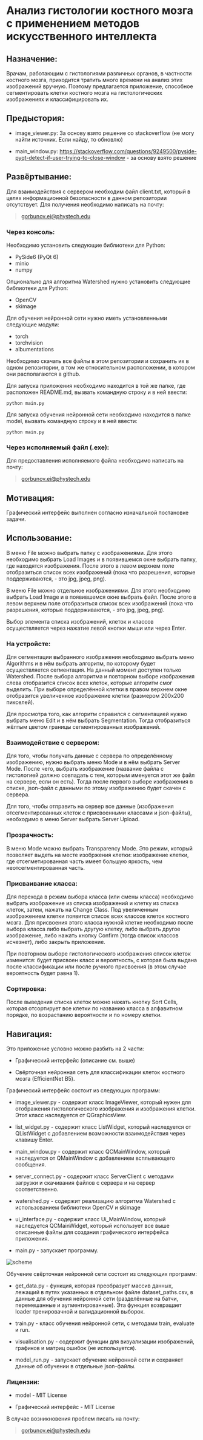 # Анализ гистологии костного мозга с применением методов искусственного интеллекта

## Назначение:

Врачам, работающим с гистологиями различных органов, в частности костного мозга, приходится тратить много времени на анализ этих изображений вручную. Поэтому предлагается приложение, способное сегментировать клетки костного мозга на гистологических изображениях и классифицировать их.

## Предыстория:

* image_viewer.py: За основу взято решение со stackoverflow (не могу найти источник. Если найду, то обновлю)

* main_window.py: https://stackoverflow.com/questions/9249500/pyside-pyqt-detect-if-user-trying-to-close-window - за основу взято решение 

## Развёртывание:

Для взаимодействия с сервером необходим файл client.txt, который в целях информационной безопасности в данном репозитории отсутствует. Для получения необходимо написать на почту:

> gorbunov.ei@phystech.edu

### Через консоль:

Необходимо установить следующие библиотеки для Python: 
* PySide6 (PyQt 6)
* minio
* numpy

Опционально для алгоритма Watershed нужно установить следующие библиотеки для Python:
* OpenCV
* skimage

Для обучения нейронной сети нужно иметь установленными следующие модули:

* torch
* torchvision
* albumentations

Необходимо скачать все файлы в этом репозитории и сохранить их в одном репозитории, в том же относительном расположении, в котором они располагаются в github.

Для запуска приложения необходимо находится в той же папке, где расположен README.md, вызвать командную строку и в ней ввести:

```shell
python main.py
```

Для запуска обучения нейронной сети необходимо находится в папке model, вызвать командную строку и в ней ввести:

```shell
python main.py
```

### Через исполняемый файл (.exe):

Для предоставления исполняемого файла необходимо написать на почту:

> gorbunov.ei@phystech.edu

## Мотивация: 

Графический интерфейс выполнен согласно изначальной постановке задачи.

## Использование:

В меню File можно выбрать папку с изображениями. Для этого необходимо выбрать Load Images и в появившемся окне выбрать папку, где находятся изображения. После этого в левом верхнем поле отобразиться список всех изображений (пока что разрешения, которые поддерживаются, - это jpg, jpeg, png). 

В меню File можно отдельное изображениями. Для этого необходимо выбрать Load Image и в появившемся окне выбрать файл. После этого в левом верхнем поле отобразиться список всех изображений (пока что разрешения, которые поддерживаются, - это jpg, jpeg, png).

Выбор элемента списка изображений, клеток и классов осуществляется через нажатие левой кнопки мыши или через Enter.

### На устройсте:

Для сегментации выбранного изображения необходимо выбрать меню Algorithms и в нём выбрать алгоритм, по которому будет осуществляется сегментация. На данный момент доступен только Watershed. После выбора алгоритма и повторном выборе изображения слева отобразится список всех клеток, которые алгоритм смог выделить.
При выборе определённой клетки в правом верхнем окне отобразится увеличенное изображение клетки (размером 200x200 пикселей).

Для просмотра того, как алгоритм справился с сегментацией нужно выбрать меню Edit и в нём выбрать Segmentation. Тогда отобразиться жёлтым цветом границы сегментированных изображений.

### Взаимодействие с сервером:

Для того, чтобы получать данные с сервера по определённому изображению, нужно выбрать меню Mode и в нём выбрать Server Mode. После чего, выбрать изображение (название файла с гистологией должно совпадать с тем, которым именуется этот же файл на сервере, если он есть). Тогда после первого выборе изображения в списке, json-файл с данными по этому изображению будет скачен с сервера.

Для того, чтобы отправить на сервер все данные (изображения отсегментированных клеток с присвоенными классами и json-файлы), необходимо в меню Server выбрать Server Upload.

### Прозрачность:

В меню Mode можно выбрать Transparency Mode. Это режим, который позволяет выдеть на месте изобржения клетки: изображение клетки, где отсегметированная часть имеет большую яркость, чем неотсегментированная часть.

### Присваивание класса:

Для перехода в режим выбора класса (или смены класса) необходимо выбрать изображение из списка изображений и клетку из списка клеток, затем, нажать на Change Class. Под увеличенным изображением клетки появится список всех классов клеток костного мозга. Для присвоения этого класса нужной клетке необходимо после выбора класса либо выбрать другую клетку, либо выбрать другое изображение, либо нажать кнопку Confirm (тогда список классов исчезнет), либо закрыть приложение.

При повторном выборе гистологического изображения список клеток изменится: будет присвоен класс и вероятность, с которая была выдана после классификации или после ручного присвоения (в этом случае вероятность будет равна 1).

### Сортировка:

После выведения списка клеток можно нажать кнопку Sort Cells, которая отсортирует все клетки по названию класса в алфавитном порядке, по возрастанию вероятности и по номеру клетки.

## Навигация:

Это приложение условно можно разбить на 2 части:

* Графический интерфейс (описание см. выше)

* Свёрточная нейронная сеть для классификации клеток костного мозга (EfficientNet B5).

Графический интерфейс состоит из следующих программ:

* image_viewer.py - содержит класс ImageViewer, который нужен для отображения гистологического изображения и изображения клетки. Этот класс наследуется от QGraphicsView.

* list_widget.py - содержит класс ListWidget, который наследуется от QListWidget с добавлением возможности взаимодействия через клавишу Enter.

* main_window.py - содержит класс QCMainWindow, который наследуется от QMainWindow с добавлением всплывающего сообщения.

* server_connect.py - содержит класс ServerClient с методами загрузки и скачивания файлов с сервера и на сервер соответственно.

* watershed.py - содержит реализацию алгоритма Watershed с использованием библиотеки OpenCV и skimage

* ui_interface.py - содержит класс Ui_MainWindow, который наследуется QCMainWidget, который использует все выше описанные файлы для создания графического интерфейса приложения.

* main.py - запускает программу.

![scheme](scheme.png?raw=true "Title")

Обучение свёрточная нейронной сети состоит из следующих программ:

* get_data.py - функция, которая преобразует массив данных, лежащий в путях указанных в отдельном файле dataset_paths.csv, в данные для обучения нейронной сети (разделённые на батчи, перемешанные и аугментированные). Эта функция возвращает loader тренировачной и валидационной выборок.

* train.py - класс обучения нейронной сети, с методами train, evaluate и run. 

* visualisation.py - содержит функции для визуализации изображений, графиков и матриц ошибок (не используется).

* model_run.py - запускает обучение нейронной сети и сохраняет данные об обучении в отдельные json-файлы.

### Лицензии:

* model - MIT License

* Графический интерфейс - MIT License



В случае возникновения проблем писать на почту:

> gorbunov.ei@phystech.edu
